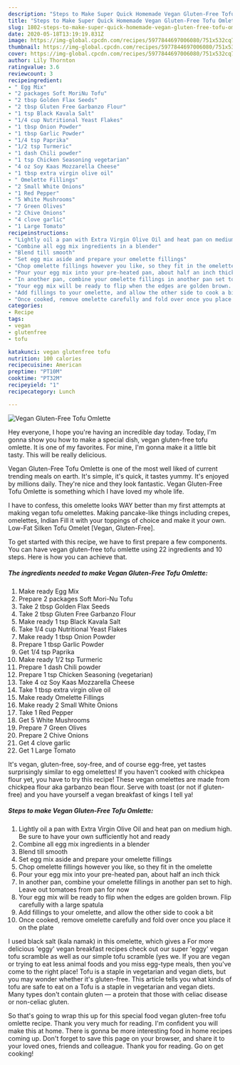 ```yaml
---
description: "Steps to Make Super Quick Homemade Vegan Gluten-Free Tofu Omlette"
title: "Steps to Make Super Quick Homemade Vegan Gluten-Free Tofu Omlette"
slug: 1802-steps-to-make-super-quick-homemade-vegan-gluten-free-tofu-omlette
date: 2020-05-18T13:19:19.831Z
image: https://img-global.cpcdn.com/recipes/5977844697006080/751x532cq70/vegan-gluten-free-tofu-omlette-recipe-main-photo.jpg
thumbnail: https://img-global.cpcdn.com/recipes/5977844697006080/751x532cq70/vegan-gluten-free-tofu-omlette-recipe-main-photo.jpg
cover: https://img-global.cpcdn.com/recipes/5977844697006080/751x532cq70/vegan-gluten-free-tofu-omlette-recipe-main-photo.jpg
author: Lily Thornton
ratingvalue: 3.6
reviewcount: 3
recipeingredient:
- " Egg Mix"
- "2 packages Soft MoriNu Tofu"
- "2 tbsp Golden Flax Seeds"
- "2 tbsp Gluten Free Garbanzo Flour"
- "1 tsp Black Kavala Salt"
- "1/4 cup Nutritional Yeast Flakes"
- "1 tbsp Onion Powder"
- "1 tbsp Garlic Powder"
- "1/4 tsp Paprika"
- "1/2 tsp Turmeric"
- "1 dash Chili powder"
- "1 tsp Chicken Seasoning vegetarian"
- "4 oz Soy Kaas Mozzarella Cheese"
- "1 tbsp extra virgin olive oil"
- " Omelette Fillings"
- "2 Small White Onions"
- "1 Red Pepper"
- "5 White Mushrooms"
- "7 Green Olives"
- "2 Chive Onions"
- "4 clove garlic"
- "1 Large Tomato"
recipeinstructions:
- "Lightly oil a pan with Extra Virgin Olive Oil and heat pan on medium high. Be sure to have your own sufficiently hot and ready"
- "Combine all egg mix ingredients in a blender"
- "Blend till smooth"
- "Set egg mix aside and prepare your omelette fillings"
- "Chop omelette fillings however you like, so they fit in the omelette"
- "Pour your egg mix into your pre-heated pan, about half an inch thick"
- "In another pan, combine your omelette fillings in another pan set to high. Leave out tomatoes from pan for now"
- "Your egg mix will be ready to flip when the edges are golden brown. Flip carefully with a large spatula"
- "Add fillings to your omelette, and allow the other side to cook a bit"
- "Once cooked, remove omelette carefully and fold over once you place it on the plate"
categories:
- Recipe
tags:
- vegan
- glutenfree
- tofu

katakunci: vegan glutenfree tofu 
nutrition: 100 calories
recipecuisine: American
preptime: "PT10M"
cooktime: "PT32M"
recipeyield: "1"
recipecategory: Lunch

---
```



![Vegan Gluten-Free Tofu Omlette](https://img-global.cpcdn.com/recipes/5977844697006080/751x532cq70/vegan-gluten-free-tofu-omlette-recipe-main-photo.jpg)

Hey everyone, I hope you're having an incredible day today. Today, I'm gonna show you how to make a special dish, vegan gluten-free tofu omlette. It is one of my favorites. For mine, I'm gonna make it a little bit tasty. This will be really delicious.

Vegan Gluten-Free Tofu Omlette is one of the most well liked of current trending meals on earth. It's simple, it's quick, it tastes yummy. It's enjoyed by millions daily. They're nice and they look fantastic. Vegan Gluten-Free Tofu Omlette is something which I have loved my whole life.

I have to confess, this omelette looks WAY better than my first attempts at making vegan tofu omelettes. Making pancake-like things including crepes, omelettes, Indian Fill it with your toppings of choice and make it your own. Low-Fat Silken Tofu Omelet [Vegan, Gluten-Free].


To get started with this recipe, we have to first prepare a few components. You can have vegan gluten-free tofu omlette using 22 ingredients and 10 steps. Here is how you can achieve that.

<!--inarticleads1-->

##### The ingredients needed to make Vegan Gluten-Free Tofu Omlette:

1. Make ready  Egg Mix
1. Prepare 2 packages Soft Mori-Nu Tofu
1. Take 2 tbsp Golden Flax Seeds
1. Take 2 tbsp Gluten Free Garbanzo Flour
1. Make ready 1 tsp Black Kavala Salt
1. Take 1/4 cup Nutritional Yeast Flakes
1. Make ready 1 tbsp Onion Powder
1. Prepare 1 tbsp Garlic Powder
1. Get 1/4 tsp Paprika
1. Make ready 1/2 tsp Turmeric
1. Prepare 1 dash Chili powder
1. Prepare 1 tsp Chicken Seasoning (vegetarian)
1. Take 4 oz Soy Kaas Mozzarella Cheese
1. Take 1 tbsp extra virgin olive oil
1. Make ready  Omelette Fillings
1. Make ready 2 Small White Onions
1. Take 1 Red Pepper
1. Get 5 White Mushrooms
1. Prepare 7 Green Olives
1. Prepare 2 Chive Onions
1. Get 4 clove garlic
1. Get 1 Large Tomato


It&#39;s vegan, gluten-free, soy-free, and of course egg-free, yet tastes surprisingly similar to egg omelettes! If you haven&#39;t cooked with chickpea flour yet, you have to try this recipe! These vegan omelettes are made from chickpea flour aka garbanzo bean flour. Serve with toast (or not if gluten-free) and you have yourself a vegan breakfast of kings I tell ya! 

<!--inarticleads2-->

##### Steps to make Vegan Gluten-Free Tofu Omlette:

1. Lightly oil a pan with Extra Virgin Olive Oil and heat pan on medium high. Be sure to have your own sufficiently hot and ready
1. Combine all egg mix ingredients in a blender
1. Blend till smooth
1. Set egg mix aside and prepare your omelette fillings
1. Chop omelette fillings however you like, so they fit in the omelette
1. Pour your egg mix into your pre-heated pan, about half an inch thick
1. In another pan, combine your omelette fillings in another pan set to high. Leave out tomatoes from pan for now
1. Your egg mix will be ready to flip when the edges are golden brown. Flip carefully with a large spatula
1. Add fillings to your omelette, and allow the other side to cook a bit
1. Once cooked, remove omelette carefully and fold over once you place it on the plate


I used black salt (kala namak) in this omelette, which gives a For more delicious &#39;eggy&#39; vegan breakfast recipes check out our super &#39;eggy&#39; vegan tofu scramble as well as our simple tofu scramble (yes we. If you are vegan or trying to eat less animal foods and you miss egg-type meals, then you&#39;ve come to the right place! Tofu is a staple in vegetarian and vegan diets, but you may wonder whether it&#39;s gluten-free. This article tells you what kinds of tofu are safe to eat on a Tofu is a staple in vegetarian and vegan diets. Many types don&#39;t contain gluten — a protein that those with celiac disease or non-celiac gluten. 

So that's going to wrap this up for this special food vegan gluten-free tofu omlette recipe. Thank you very much for reading. I'm confident you will make this at home. There is gonna be more interesting food in home recipes coming up. Don't forget to save this page on your browser, and share it to your loved ones, friends and colleague. Thank you for reading. Go on get cooking!
